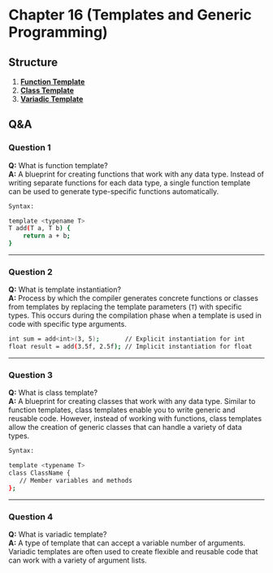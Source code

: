 # Chapter 16 (Templates and Generic Programming)

## Structure
1. [**Function Template**](./src/function_template.cpp)
2. [**Class Template**](./src/class_template.cpp)
3. [**Variadic Template**](./src/variadic_template.cpp)

## Q&A
### Question 1
**Q:** What is function template?  
**A:** A blueprint for creating functions that work with any data type. Instead of writing separate functions for each data type, a single function template can be used to generate type-specific functions automatically.
```bash
Syntax:

template <typename T>
T add(T a, T b) {
    return a + b;
}
```

---

### Question 2
**Q:** What is template instantiation?  
**A:** Process by which the compiler generates concrete functions or classes from templates by replacing the template parameters (`T`) with specific types. This occurs during the compilation phase when a template is used in code with specific type arguments.
```bash
int sum = add<int>(3, 5);       // Explicit instantiation for int
float result = add(3.5f, 2.5f); // Implicit instantiation for float
```

---

### Question 3
**Q:** What is class template?  
**A:** A blueprint for creating classes that work with any data type. Similar to function templates, class templates enable you to write generic and reusable code. However, instead of working with functions, class templates allow the creation of generic classes that can handle a variety of data types.
```bash
Syntax:

template <typename T>
class ClassName {
   // Member variables and methods
};
```

---

### Question 4
**Q:** What is variadic template?  
**A:** A type of template that can accept a variable number of arguments. Variadic templates are often used to create flexible and reusable code that can work with a variety of argument lists.